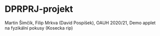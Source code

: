 # DPRPRJ-projekt
 Martin Šimčík, Filip Mrkva (David Pospíšek), OAUH 2020/21,
 Demo applet na fyzikální pokusy (Kosecka rip)

